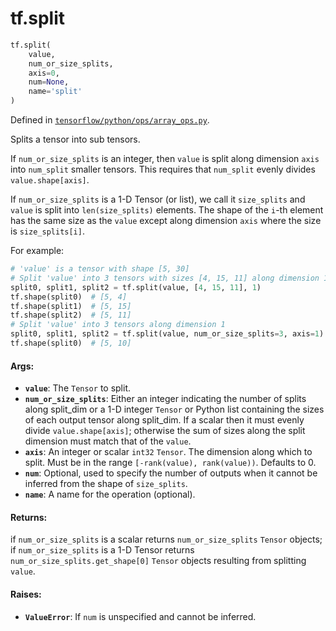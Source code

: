 <div itemscope itemtype="http://developers.google.com/ReferenceObject">
<meta itemprop="name" content="tf.split" />
<meta itemprop="path" content="Stable" />
</div>

# tf.split

``` python
tf.split(
    value,
    num_or_size_splits,
    axis=0,
    num=None,
    name='split'
)
```



Defined in [`tensorflow/python/ops/array_ops.py`](/code/stable/tensorflow/python/ops/array_ops.py).

Splits a tensor into sub tensors.

If `num_or_size_splits` is an integer, then `value` is split along dimension
`axis` into `num_split` smaller tensors. This requires that `num_split` evenly
divides `value.shape[axis]`.

If `num_or_size_splits` is a 1-D Tensor (or list), we call it `size_splits`
and `value` is split into `len(size_splits)` elements. The shape of the `i`-th
element has the same size as the `value` except along dimension `axis` where
the size is `size_splits[i]`.

For example:

```python
# 'value' is a tensor with shape [5, 30]
# Split 'value' into 3 tensors with sizes [4, 15, 11] along dimension 1
split0, split1, split2 = tf.split(value, [4, 15, 11], 1)
tf.shape(split0)  # [5, 4]
tf.shape(split1)  # [5, 15]
tf.shape(split2)  # [5, 11]
# Split 'value' into 3 tensors along dimension 1
split0, split1, split2 = tf.split(value, num_or_size_splits=3, axis=1)
tf.shape(split0)  # [5, 10]
```

#### Args:

* <b>`value`</b>: The `Tensor` to split.
* <b>`num_or_size_splits`</b>: Either an integer indicating the number of splits along
    split_dim or a 1-D integer `Tensor` or Python list containing the sizes of
    each output tensor along split_dim. If a scalar then it must evenly divide
    `value.shape[axis]`; otherwise the sum of sizes along the split dimension
    must match that of the `value`.
* <b>`axis`</b>: An integer or scalar `int32` `Tensor`. The dimension along which to
    split. Must be in the range `[-rank(value), rank(value))`. Defaults to 0.
* <b>`num`</b>: Optional, used to specify the number of outputs when it cannot be
    inferred from the shape of `size_splits`.
* <b>`name`</b>: A name for the operation (optional).


#### Returns:

if `num_or_size_splits` is a scalar returns `num_or_size_splits` `Tensor`
objects; if `num_or_size_splits` is a 1-D Tensor returns
`num_or_size_splits.get_shape[0]` `Tensor` objects resulting from splitting
`value`.


#### Raises:

* <b>`ValueError`</b>: If `num` is unspecified and cannot be inferred.